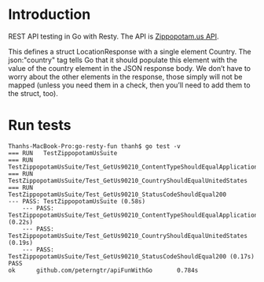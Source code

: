 # Introduction

REST API testing in Go with Resty. The API is [Zippopotam.us API](http://api.zippopotam.us/).

This defines a struct LocationResponse with a single element Country. The json:"country" tag tells Go that it should populate this element with the value of the country element in the JSON response body. We don’t have to worry about the other elements in the response, those simply will not be mapped (unless you need them in a check, then you’ll need to add them to the struct, too).

# Run tests

````
Thanhs-MacBook-Pro:go-resty-fun thanh$ go test -v
=== RUN   TestZippopotamUsSuite
=== RUN   TestZippopotamUsSuite/Test_GetUs90210_ContentTypeShouldEqualApplicationJson
=== RUN   TestZippopotamUsSuite/Test_GetUs90210_CountryShouldEqualUnitedStates
=== RUN   TestZippopotamUsSuite/Test_GetUs90210_StatusCodeShouldEqual200
--- PASS: TestZippopotamUsSuite (0.58s)
    --- PASS: TestZippopotamUsSuite/Test_GetUs90210_ContentTypeShouldEqualApplicationJson (0.22s)
    --- PASS: TestZippopotamUsSuite/Test_GetUs90210_CountryShouldEqualUnitedStates (0.19s)
    --- PASS: TestZippopotamUsSuite/Test_GetUs90210_StatusCodeShouldEqual200 (0.17s)
PASS
ok      github.com/peterngtr/apiFunWithGo       0.784s
````
